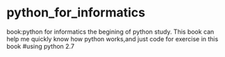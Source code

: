 # python_for_informatics
book:python for informatics
the begining of python study.
This book can help me quickly know how python works,and just code for exercise in this book
#using python 2.7

